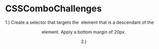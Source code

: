 # CSSComboChallenges

1.) Create a selector that targets the <img> element that is a descendant of the <header> element. Apply a bottom margin of 20px.
  
2.) 
